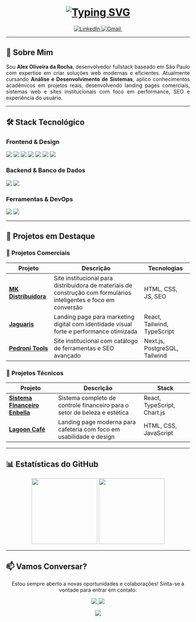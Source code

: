 
<h1 align="center"> 
  <a href="https://git.io/typing-svg">
   <img src="https://readme-typing-svg.demolab.com?font=Fira+Code&pause=800&width=265&lines=Alex+Oliveira+da+Rocha;Desenvolvedor+Full+Stack;Analista+de+sistemas" alt="Typing SVG"  />
  </a>
</h1>

<p align="center">
  <a href="https://www.linkedin.com/in/alex-oliveira-da-rocha-09645b2b7/">
    <img src="https://img.shields.io/badge/LinkedIn-0077B5?style=for-the-badge&logo=linkedin&logoColor=white" alt="LinkedIn" />
  </a>
  <a href="mailto:alexoliveirarocha2006@gmail.com">
    <img src="https://img.shields.io/badge/Gmail-D14836?style=for-the-badge&logo=gmail&logoColor=white" alt="Gmail" />
  </a>
  <a href="https://github.com/ALexOlRocha">
    <img src="https://img.shields.io/badge/GitHub-100000?style=for-the-badge&logo=github&logoColor=white" alt GitHub" />
  </a>
</p>

---

## 🚀 Sobre Mim

<p align="justify">
Sou <strong>Alex Oliveira da Rocha</strong>, desenvolvedor fullstack baseado em São Paulo com expertise em criar soluções web modernas e eficientes. Atualmente cursando <strong>Análise e Desenvolvimento de Sistemas</strong>, aplico conhecimentos acadêmicos em projetos reais, desenvolvendo landing pages comerciais, sistemas web e sites institucionais com foco em performance, SEO e experiência do usuário.
</p>

---

## 🛠️ Stack Tecnológico

### **Frontend & Design**
<p>
  <img src="https://img.shields.io/badge/HTML5-E34F26?style=for-the-badge&logo=html5&logoColor=white" />
  <img src="https://img.shields.io/badge/CSS3-1572B6?style=for-the-badge&logo=css3&logoColor=white" />
  <img src="https://img.shields.io/badge/JavaScript-F7DF1E?style=for-the-badge&logo=javascript&logoColor=black" />
  <img src="https://img.shields.io/badge/TypeScript-007ACC?style=for-the-badge&logo=typescript&logoColor=white" />
  <img src="https://img.shields.io/badge/React-20232A?style=for-the-badge&logo=react&logoColor=61DAFB" />
  <img src="https://img.shields.io/badge/Next.js-000000?style=for-the-badge&logo=nextdotjs&logoColor=white" />
  <img src="https://img.shields.io/badge/Tailwind_CSS-38B2AC?style=for-the-badge&logo=tailwind-css&logoColor=white" />
</p>

### **Backend & Banco de Dados**
<p>
  <img src="https://img.shields.io/badge/Node.js-339933?style=for-the-badge&logo=nodedotjs&logoColor=white" />
  <img src="https://img.shields.io/badge/PostgreSQL-316192?style=for-the-badge&logo=postgresql&logoColor=white" />
</p>

### **Ferramentas & DevOps**
<p>
  <img src="https://img.shields.io/badge/Git-F05032?style=for-the-badge&logo=git&logoColor=white" />
  <img src="https://img.shields.io/badge/GitHub-100000?style=for-the-badge&logo=github&logoColor=white" />
</p>

---

## 💼 Projetos em Destaque

### 🏢 **Projetos Comerciais**
| Projeto | Descrição | Tecnologias |
|---------|-----------|-------------|
| **[MK Distribuidora](https://www.mkdistribuidora.com/)** | Site institucional para distribuidora de materiais de construção com formulários inteligentes e foco em conversão | HTML, CSS, JS, SEO |
| **[Jaguaris](https://www.jaguaris.com.br/)** | Landing page para marketing digital com identidade visual forte e performance otimizada | React, Tailwind, TypeScript |
| **[Pedroni Tools](https://www.pedronitools.com.br/)** | Site institucional com catálogo de ferramentas e SEO avançado | Next.js, PostgreSQL, Tailwind |

### 🔧 **Projetos Técnicos**
| Projeto | Descrição | Stack |
|---------|-----------|-------|
| **[Sistema Financeiro Enbella](https://alexolrocha.github.io/Controle-Financeiro-Enbella/)** | Sistema completo de controle financeiro para o setor de beleza e estética | React, TypeScript, Chart.js |
| **[Lagoon Café](https://github.com/ALexOlRocha/Lagoon-Cafe)** | Landing page moderna para cafeteria com foco em usabilidade e design | HTML, CSS, JavaScript |

---

## 📊 Estatísticas do GitHub

<p align="center">
  <img height="180em" src="https://github-readme-stats.vercel.app/api?username=ALexOlRocha&show_icons=true&theme=radical&include_all_commits=true&count_private=true" />
  <img height="180em" src="https://github-readme-stats.vercel.app/api/top-langs/?username=ALexOlRocha&layout=compact&langs_count=8&theme=radical" />
</p>

---

## 📫 Vamos Conversar?

<p align="center">
  Estou sempre aberto a novas oportunidades e colaborações! Sinta-se à vontade para entrar em contato:
</p>

<p align="center">
  <a href="mailto:alexoliveirarocha2006@gmail.com">
    <img src="https://img.shields.io/badge/Email-Me%20envie%20um%20email!-D14836?style=for-the-badge&logo=gmail&logoColor=white" />
  </a>
  <a href="https://www.linkedin.com/in/alex-oliveira-da-rocha-09645b2b7/">
    <img src="https://img.shields.io/badge/LinkedIn-Conecte--se%20comigo!-0077B5?style=for-the-badge&logo=linkedin&logoColor=white" />
  </a>
</p>

<p align="center">
  <img src="https://capsule-render.vercel.app/api?type=waving&color=0a2f58&height=100&section=footer"/>
</p>
